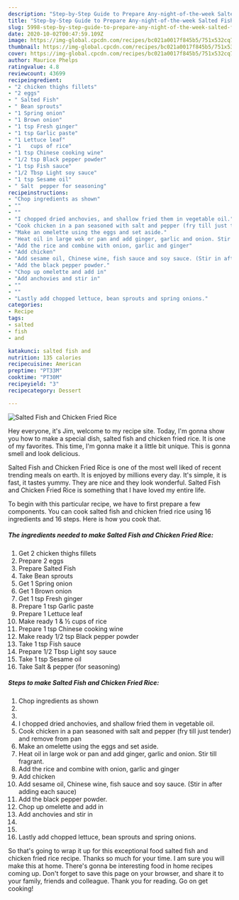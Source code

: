 ```yaml
---
description: "Step-by-Step Guide to Prepare Any-night-of-the-week Salted Fish and Chicken Fried Rice"
title: "Step-by-Step Guide to Prepare Any-night-of-the-week Salted Fish and Chicken Fried Rice"
slug: 5998-step-by-step-guide-to-prepare-any-night-of-the-week-salted-fish-and-chicken-fried-rice
date: 2020-10-02T00:47:59.109Z
image: https://img-global.cpcdn.com/recipes/bc021a0017f845b5/751x532cq70/salted-fish-and-chicken-fried-rice-recipe-main-photo.jpg
thumbnail: https://img-global.cpcdn.com/recipes/bc021a0017f845b5/751x532cq70/salted-fish-and-chicken-fried-rice-recipe-main-photo.jpg
cover: https://img-global.cpcdn.com/recipes/bc021a0017f845b5/751x532cq70/salted-fish-and-chicken-fried-rice-recipe-main-photo.jpg
author: Maurice Phelps
ratingvalue: 4.8
reviewcount: 43699
recipeingredient:
- "2 chicken thighs fillets"
- "2 eggs"
- " Salted Fish"
- " Bean sprouts"
- "1 Spring onion"
- "1 Brown onion"
- "1 tsp Fresh ginger"
- "1 tsp Garlic paste"
- "1 Lettuce leaf"
- "1   cups of rice"
- "1 tsp Chinese cooking wine"
- "1/2 tsp Black pepper powder"
- "1 tsp Fish sauce"
- "1/2 Tbsp Light soy sauce"
- "1 tsp Sesame oil"
- " Salt  pepper for seasoning"
recipeinstructions:
- "Chop ingredients as shown"
- ""
- ""
- "I chopped dried anchovies, and shallow fried them in vegetable oil."
- "Cook chicken in a pan seasoned with salt and pepper (fry till just tender) and remove from pan"
- "Make an omelette using the eggs and set aside."
- "Heat oil in large wok or pan and add ginger, garlic and onion. Stir till fragrant."
- "Add the rice and combine with onion, garlic and ginger"
- "Add chicken"
- "Add sesame oil, Chinese wine, fish sauce and soy sauce. (Stir in after adding each sauce)"
- "Add the black pepper powder."
- "Chop up omelette and add in"
- "Add anchovies and stir in"
- ""
- ""
- "Lastly add chopped lettuce, bean sprouts and spring onions."
categories:
- Recipe
tags:
- salted
- fish
- and

katakunci: salted fish and 
nutrition: 135 calories
recipecuisine: American
preptime: "PT33M"
cooktime: "PT30M"
recipeyield: "3"
recipecategory: Dessert

---
```



![Salted Fish and Chicken Fried Rice](https://img-global.cpcdn.com/recipes/bc021a0017f845b5/751x532cq70/salted-fish-and-chicken-fried-rice-recipe-main-photo.jpg)

Hey everyone, it's Jim, welcome to my recipe site. Today, I'm gonna show you how to make a special dish, salted fish and chicken fried rice. It is one of my favorites. This time, I'm gonna make it a little bit unique. This is gonna smell and look delicious.



Salted Fish and Chicken Fried Rice is one of the most well liked of recent trending meals on earth. It is enjoyed by millions every day. It's simple, it is fast, it tastes yummy. They are nice and they look wonderful. Salted Fish and Chicken Fried Rice is something that I have loved my entire life.


To begin with this particular recipe, we have to first prepare a few components. You can cook salted fish and chicken fried rice using 16 ingredients and 16 steps. Here is how you cook that.

<!--inarticleads1-->

##### The ingredients needed to make Salted Fish and Chicken Fried Rice:

1. Get 2 chicken thighs fillets
1. Prepare 2 eggs
1. Prepare  Salted Fish
1. Take  Bean sprouts
1. Get 1 Spring onion
1. Get 1 Brown onion
1. Get 1 tsp Fresh ginger
1. Prepare 1 tsp Garlic paste
1. Prepare 1 Lettuce leaf
1. Make ready 1 &amp; ½ cups of rice
1. Prepare 1 tsp Chinese cooking wine
1. Make ready 1/2 tsp Black pepper powder
1. Take 1 tsp Fish sauce
1. Prepare 1/2 Tbsp Light soy sauce
1. Take 1 tsp Sesame oil
1. Take  Salt &amp; pepper (for seasoning)




<!--inarticleads2-->

##### Steps to make Salted Fish and Chicken Fried Rice:

1. Chop ingredients as shown
1. 
1. 
1. I chopped dried anchovies, and shallow fried them in vegetable oil.
1. Cook chicken in a pan seasoned with salt and pepper (fry till just tender) and remove from pan
1. Make an omelette using the eggs and set aside.
1. Heat oil in large wok or pan and add ginger, garlic and onion. Stir till fragrant.
1. Add the rice and combine with onion, garlic and ginger
1. Add chicken
1. Add sesame oil, Chinese wine, fish sauce and soy sauce. (Stir in after adding each sauce)
1. Add the black pepper powder.
1. Chop up omelette and add in
1. Add anchovies and stir in
1. 
1. 
1. Lastly add chopped lettuce, bean sprouts and spring onions.




So that's going to wrap it up for this exceptional food salted fish and chicken fried rice recipe. Thanks so much for your time. I am sure you will make this at home. There's gonna be interesting food in home recipes coming up. Don't forget to save this page on your browser, and share it to your family, friends and colleague. Thank you for reading. Go on get cooking!
